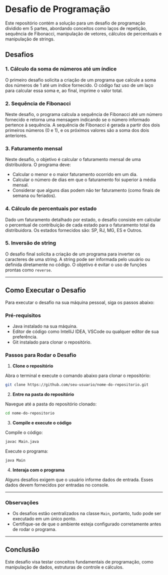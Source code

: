 # Desafio de Programação

Este repositório contém a solução para um desafio de programação dividido em 5 partes, abordando conceitos como laços de
repetição, sequência de Fibonacci, manipulação de vetores, cálculos de percentuais e manipulação de strings.

## Desafios

### 1. Cálculo da soma de números até um índice

O primeiro desafio solicita a criação de um programa que calcule a soma dos números de 1 até um índice fornecido. O
código faz uso de um laço para calcular essa soma e, ao final, imprime o valor total.

### 2. Sequência de Fibonacci

Neste desafio, o programa calcula a sequência de Fibonacci até um número fornecido e retorna uma mensagem indicando se o
número informado pertence à sequência. A sequência de Fibonacci é gerada a partir dos dois primeiros números (0 e 1), e
os próximos valores são a soma dos dois anteriores.

### 3. Faturamento mensal

Neste desafio, o objetivo é calcular o faturamento mensal de uma distribuidora. O programa deve:

- Calcular o menor e o maior faturamento ocorrido em um dia.
- Calcular o número de dias em que o faturamento foi superior à média mensal.
- Considerar que alguns dias podem não ter faturamento (como finais de semana ou feriados).

### 4. Cálculo de percentuais por estado

Dado um faturamento detalhado por estado, o desafio consiste em calcular o percentual de contribuição de cada estado
para o faturamento total da distribuidora. Os estados fornecidos são: SP, RJ, MG, ES e Outros.

### 5. Inversão de string

O desafio final solicita a criação de um programa para inverter os caracteres de uma string. A string pode ser informada
pelo usuário ou definida diretamente no código. O objetivo é evitar o uso de funções prontas como `reverse`.

---

## Como Executar o Desafio

Para executar o desafio na sua máquina pessoal, siga os passos abaixo:

### Pré-requisitos

- Java instalado na sua máquina.
- Editor de código como IntelliJ IDEA, VSCode ou qualquer editor de sua preferência.
- Git instalado para clonar o repositório.

### Passos para Rodar o Desafio

1. **Clone o repositório**

Abra o terminal e execute o comando abaixo para clonar o repositório:

```bash
git clone https://github.com/seu-usuario/nome-do-repositorio.git
```

2. **Entre na pasta do repositório**

Navegue até a pasta do repositório clonado:

```bash
cd nome-do-repositorio
```

3. **Compile e execute o código**

Compile o código:

```bash
javac Main.java
```

Execute o programa:

```bash
java Main
```

4. **Interaja com o programa**

Alguns desafios exigem que o usuário informe dados de entrada. Esses dados devem fornecidos por entradas no console.

---

### Observações

- Os desafios estão centralizados na classe `Main`, portanto, tudo pode ser executado em um único ponto.
- Certifique-se de que o ambiente esteja configurado corretamente antes de rodar o programa.

---

## Conclusão

Este desafio visa testar conceitos fundamentais de programação, como manipulação de dados, estruturas de controle e
cálculos.
